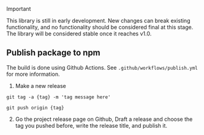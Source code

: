 > [!IMPORTANT]
> This library is still in early development. New changes can break existing functionality, and no functionality should be considered final at this stage. The library will be considered stable once it reaches v1.0.


## Publish package to npm

The build is done using Github Actions. See `.github/workflows/publish.yml` for more information.

1. Make a new release
```shell
git tag -a {tag} -m 'tag message here'
```

```shell
git push origin {tag}
```
2. Go the project release page on Github, Draft a release and choose the tag you pushed before, write the release title, and publish it.
